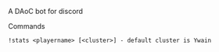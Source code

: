 A DAoC bot for discord

Commands

```
!stats <playername> [<cluster>] - default cluster is Ywain
```
